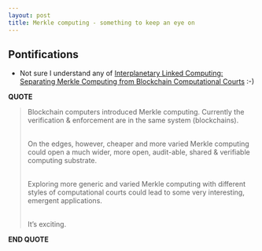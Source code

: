 ```yaml
---
layout: post
title: Merkle computing - something to keep an eye on
---
```


## Pontifications

* Not sure I understand any of [Interplanetary Linked Computing: Separating Merkle Computing from Blockchain Computational Courts](https://media.consensys.net/interplanetary-linked-computing-separating-merkle-computing-from-blockchain-computational-courts-1ade201ecf8a) :-)

**QUOTE**

<blockquote>
Blockchain computers introduced Merkle computing. Currently the verification & enforcement are in the same system (blockchains).<br /><br />

On the edges, however, cheaper and more varied Merkle computing could open a much wider, more open, audit-able, shared & verifiable computing substrate.<br /><br />

Exploring more generic and varied Merkle computing with different styles of computational courts could lead to some very interesting, emergent applications.<br /><br />

It’s exciting.

</blockquote>

**END QUOTE**